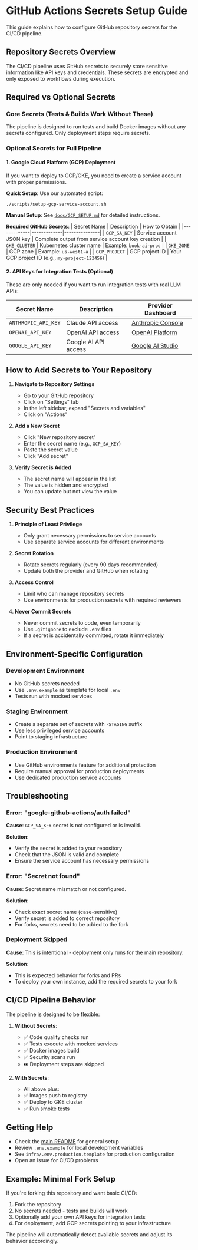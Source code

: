 # GitHub Actions Secrets Setup Guide

This guide explains how to configure GitHub repository secrets for the CI/CD pipeline.

## Repository Secrets Overview

The CI/CD pipeline uses GitHub secrets to securely store sensitive information like API keys and credentials. These secrets are encrypted and only exposed to workflows during execution.

## Required vs Optional Secrets

### Core Secrets (Tests & Builds Work Without These)
The pipeline is designed to run tests and build Docker images without any secrets configured. Only deployment steps require secrets.

### Optional Secrets for Full Pipeline

#### 1. Google Cloud Platform (GCP) Deployment
If you want to deploy to GCP/GKE, you need to create a service account with proper permissions.

**Quick Setup**: Use our automated script:
```bash
./scripts/setup-gcp-service-account.sh
```

**Manual Setup**: See [`docs/GCP_SETUP.md`](../docs/GCP_SETUP.md) for detailed instructions.

**Required GitHub Secrets**:
| Secret Name | Description | How to Obtain |
|-------------|-------------|---------------|
| `GCP_SA_KEY` | Service account JSON key | Complete output from service account key creation |
| `GKE_CLUSTER` | Kubernetes cluster name | Example: `book-ai-prod` |
| `GKE_ZONE` | GCP zone | Example: `us-west1-a` |
| `GCP_PROJECT` | GCP project ID | Your GCP project ID (e.g., `my-project-123456`) |

#### 2. API Keys for Integration Tests (Optional)
These are only needed if you want to run integration tests with real LLM APIs:

| Secret Name | Description | Provider Dashboard |
|-------------|-------------|-------------------|
| `ANTHROPIC_API_KEY` | Claude API access | [Anthropic Console](https://console.anthropic.com/) |
| `OPENAI_API_KEY` | OpenAI API access | [OpenAI Platform](https://platform.openai.com/api-keys) |
| `GOOGLE_API_KEY` | Google AI API access | [Google AI Studio](https://makersuite.google.com/app/apikey) |

## How to Add Secrets to Your Repository

1. **Navigate to Repository Settings**
   - Go to your GitHub repository
   - Click on "Settings" tab
   - In the left sidebar, expand "Secrets and variables"
   - Click on "Actions"

2. **Add a New Secret**
   - Click "New repository secret"
   - Enter the secret name (e.g., `GCP_SA_KEY`)
   - Paste the secret value
   - Click "Add secret"

3. **Verify Secret is Added**
   - The secret name will appear in the list
   - The value is hidden and encrypted
   - You can update but not view the value

## Security Best Practices

1. **Principle of Least Privilege**
   - Only grant necessary permissions to service accounts
   - Use separate service accounts for different environments

2. **Secret Rotation**
   - Rotate secrets regularly (every 90 days recommended)
   - Update both the provider and GitHub when rotating

3. **Access Control**
   - Limit who can manage repository secrets
   - Use environments for production secrets with required reviewers

4. **Never Commit Secrets**
   - Never commit secrets to code, even temporarily
   - Use `.gitignore` to exclude `.env` files
   - If a secret is accidentally committed, rotate it immediately

## Environment-Specific Configuration

### Development Environment
- No GitHub secrets needed
- Use `.env.example` as template for local `.env`
- Tests run with mocked services

### Staging Environment
- Create a separate set of secrets with `-STAGING` suffix
- Use less privileged service accounts
- Point to staging infrastructure

### Production Environment
- Use GitHub environments feature for additional protection
- Require manual approval for production deployments
- Use dedicated production service accounts

## Troubleshooting

### Error: "google-github-actions/auth failed"
**Cause**: `GCP_SA_KEY` secret is not configured or is invalid.

**Solution**: 
- Verify the secret is added to your repository
- Check that the JSON is valid and complete
- Ensure the service account has necessary permissions

### Error: "Secret not found"
**Cause**: Secret name mismatch or not configured.

**Solution**:
- Check exact secret name (case-sensitive)
- Verify secret is added to correct repository
- For forks, secrets need to be added to the fork

### Deployment Skipped
**Cause**: This is intentional - deployment only runs for the main repository.

**Solution**:
- This is expected behavior for forks and PRs
- To deploy your own instance, add the required secrets to your fork

## CI/CD Pipeline Behavior

The pipeline is designed to be flexible:

1. **Without Secrets**: 
   - ✅ Code quality checks run
   - ✅ Tests execute with mocked services
   - ✅ Docker images build
   - ✅ Security scans run
   - ⏭️ Deployment steps are skipped

2. **With Secrets**:
   - All above plus:
   - ✅ Images push to registry
   - ✅ Deploy to GKE cluster
   - ✅ Run smoke tests

## Getting Help

- Check the [main README](../README.md) for general setup
- Review `.env.example` for local development variables
- See `infra/.env.production.template` for production configuration
- Open an issue for CI/CD problems

## Example: Minimal Fork Setup

If you're forking this repository and want basic CI/CD:

1. Fork the repository
2. No secrets needed - tests and builds will work
3. Optionally add your own API keys for integration tests
4. For deployment, add GCP secrets pointing to your infrastructure

The pipeline will automatically detect available secrets and adjust its behavior accordingly.